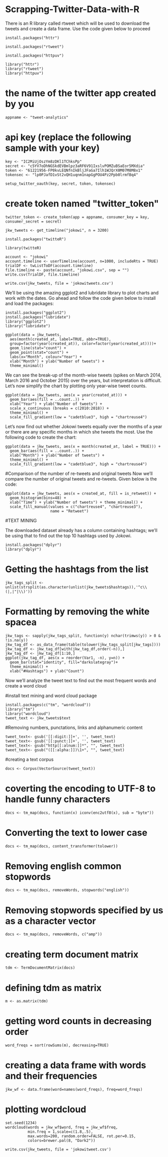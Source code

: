 # Scrapping-Twitter-Data-with-R

There is an R library called rtweet which will be used to download the tweets and create a data frame. Use the code given below to proceed

```{r}
install.packages("httr")
```
```{r}
install.packages("rtweet")
```
```{r}
install.packages("httpuv")
```

```{r}
library("httr")
library("rtweet")
library("httpuv")
```


# the name of the twitter app created by you
```{r}
appname <- "tweet-analytics"
```

# api key (replace the following sample with your key)

```{r}
key <- "IC2MiUjOszYm8zDKl1TChksPp"
secret <- "c5YV7oDhNGSkdEVBmlpz3aRF6V91IxslvPOMZuBSaEor5MXdia"
token <- "61221956-FP0kvLEQNfnIkBljJFaGa7Ilh1WJQrX0M07M8M8x1"
tokensec <- "lp0PJafD1vSt2vQH1uqnm1napGgPOU4Pz2Ppb0lrmfBq4"
```

```{r}
setup_twitter_oauth(key, secret, token, tokensec)
```


# create token named "twitter_token"

```{r}
twitter_token <- create_token(app = appname, consumer_key = key, consumer_secret = secret)
```
```{r}
jkw_tweets <- get_timeline("jokowi", n = 3200)
```

```{r}
install.packages("twitteR")
```
```{r}
library(twitteR)
```
```{r}
account <- "jokowi" 
account.timeline <- userTimeline(account, n=1000, includeRts = TRUE)
trialDF <- twListToDF(account.timeline)
file.timeline <- paste(account, "jokowi.csv", sep = "")
write.csv(TrialDF, file.timeline)
```


```{r}
write.csv(jkw_tweets, file = 'jokowitweets.csv')
```



We’ll be using the amazing ggplot2 and lubridate library to plot charts and work with the dates. Go ahead and follow the code given below to install and load the packages:

```{r}
install.packages("ggplot2")
install.packages("lubridate")
library("ggplot2")
library("lubridate")
```
```{r}
ggplot(data = jkw_tweets,
  aes(month(created_at, label=TRUE, abbr=TRUE),
  group=factor(year(created_at)), color=factor(year(created_at))))+
  geom_line(stat="count") +
  geom_point(stat="count") +
  labs(x="Month", colour="Year") +
  xlab("Month") + ylab("Number of tweets") +
  theme_minimal()
```

We can see the break-up of the month-wise tweets (spikes on March 2014, March 2016 and  October 2015) over the years, but interpretation is difficult. Let’s now simplify the chart by plotting only year-wise tweet counts.

```{r}
ggplot(data = jkw_tweets, aes(x = year(created_at))) +
  geom_bar(aes(fill = ..count..)) +
  xlab("Year") + ylab("Number of tweets") +
  scale_x_continuous (breaks = c(2010:2018)) +
  theme_minimal() +
  scale_fill_gradient(low = "cadetblue3", high = "chartreuse4")
```

Let’s now find out whether Jokowi tweets equally over the months of a year or there are any specific months in which she tweets the most. Use the following code to create the chart:

```{r}
ggplot(data = jkw_tweets, aes(x = month(created_at, label = TRUE))) +
  geom_bar(aes(fill = ..count..)) +
  xlab("Month") + ylab("Number of tweets") + 
  theme_minimal() +
  scale_fill_gradient(low = "cadetblue3", high = "chartreuse4")
```

#Comparison of the number of re-tweets and original tweets
Now we’ll compare the number of original tweets and re-tweets. Given below is the code:

```{r}
ggplot(data = jkw_tweets, aes(x = created_at, fill = is_retweet)) +
  geom_histogram(bins=48) +
  xlab("Time") + ylab("Number of tweets") + theme_minimal() +
  scale_fill_manual(values = c("chartreuse4", "chartreuse3"),
                    name = "Retweet")
```

#TEXT MINING

The downloaded dataset already has a column containing hashtags; we’ll be using that to find out the top 10 hashtags used by Jokowi. 

```{r}
install.packages("dplyr")
library("dplyr")
```

# Getting the hashtags from the list 
```{r}
jkw_tags_split <- unlist(strsplit(as.character(unlist(jkw_tweets$hashtags)),'^c\\(|,|"|\\)'))
```

# Formatting by removing the white spacea

```{r}
jkw_tags <- sapply(jkw_tags_split, function(y) nchar(trimws(y)) > 0 & !is.na(y))
jkw_tag_df <- as_data_frame(table(tolower(jkw_tags_split[jkw_tags])))
jkw_tag_df <- jkw_tag_df[with(jkw_tag_df,order(-n)),]
jkw_tag_df <- jkw_tag_df[1:10,]
ggplot(jkw_tag_df, aes(x = reorder(Var1, -n), y=n)) +
  geom_bar(stat="identity", fill="darkslategray")+
  theme_minimal() + 
  xlab("#Hashtags") + ylab("Count")
```


Now we’ll analyze the tweet text to find out the most frequent words and create a word cloud

#install text mining and word cloud package

```{r}
install.packages(c("tm", "wordcloud"))
library("tm")
library("wordcloud")
tweet_text <- jkw_tweets$text
```

#Removing numbers, punctations, links and alphanumeric content

```{r}
tweet_text<- gsub('[[:digit:]]+', '', tweet_text)
tweet_text<- gsub('[[:punct:]]+', '', tweet_text)
tweet_text<- gsub("http[[:alnum:]]*", "", tweet_text)
tweet_text<- gsub("([[:alpha:]])\1+", "", tweet_text)
```

#creating a text corpus

```{r}
docs <- Corpus(VectorSource(tweet_text))
```

# coverting the encoding to UTF-8 to handle funny characters 

```{r}
docs <- tm_map(docs, function(x) iconv(enc2utf8(x), sub = "byte"))
```
# Converting the text to lower case
```{r}
docs <- tm_map(docs, content_transformer(tolower))
```
# Removing english common stopwords
```{r}
docs <- tm_map(docs, removeWords, stopwords("english"))
```

# Removing stopwords specified by us as a character vector

```{r}
docs <- tm_map(docs, removeWords, c("amp"))
```

# creating term document matrix 

```{r}
tdm <- TermDocumentMatrix(docs)
```

# defining tdm as matrix
```{r}
m <- as.matrix(tdm)
```


# getting word counts in decreasing order
```{r}
word_freqs = sort(rowSums(m), decreasing=TRUE)
```
# creating a data frame with words and their frequencies
```{r}
jkw_wf <- data.frame(word=names(word_freqs), freq=word_freqs)
```
# plotting wordcloud


```{r}
set.seed(1234)
wordcloud(words = jkw_wf$word, freq = jkw_wf$freq, 
          min.freq = 1,scale=c(1.8,.5),
          max.words=200, random.order=FALSE, rot.per=0.15, 
          colors=brewer.pal(8, "Dark2"))
```


```{r}
write.csv(jkw_tweets, file = 'jokowitweet.csv')
```











